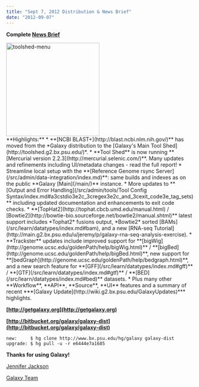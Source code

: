 ```yaml
---
title: "Sept 7, 2012 Distribution & News Brief"
date: "2012-09-07"
---
```

**Complete [News Brief](/src/archive/dev-news-briefs/2012-09-07/index.md)**
<div class='right'><a href='/src/archive/dev-news-briefs/2012-09-07/index.md'><img src="/src/images/news-graphics/2012_09_07_toolshed-menu.png" alt="toolshed-menu" width="250px" /></a></div>
**Highlights:**
* **[NCBI BLAST+](http://blast.ncbi.nlm.nih.gov/)** has moved from the *Galaxy distribution to the [Galaxy's Main Tool Shed](http://toolshed.g2.bx.psu.edu/)*.
* **Tool Shed** is now running **[Mercurial version 2.2.3](http://mercurial.selenic.com/)**. Many updates and refinements including UI/metadata changes - read the full report!
* Streamline local setup with the **[Reference Genome rsync Server](/src/admin/data-integration/index.md)**: same builds and indexes as on the public **Galaxy [Main](/main/)** instance.
* More updates to **[Output and Error Handling](/src/admin/tools/Tool Config Syntax/index.md#a3cstdio3e2c_3cregex3e2c_and_3cexit_code3e_tag_sets)** including updated documentation and enhancements to exit code checks.
* **[TopHat2](http://tophat.cbcb.umd.edu/manual.html) / [Bowtie2](http://bowtie-bio.sourceforge.net/bowtie2/manual.shtml)** latest support includes *Tophat2* fusions output, *Bowtie2* sorted [BAMs](/src/learn/datatypes/index.md#bam), and a new [RNA-seq Tutorial](http://main.g2.bx.psu.edu/u/jeremy/p/galaxy-rna-seq-analysis-exercise).
* **Trackster** updates include improved support for **[bigWig](http://genome.ucsc.edu/goldenPath/help/bigWig.html)** / **[bigBed](http://genome.ucsc.edu/goldenPath/help/bigBed.html)**, new support for **[bedGraph](http://genome.ucsc.edu/goldenPath/help/bedgraph.html)**, and a new search feature for **[GFF](/src/learn/datatypes/index.md#gff)** / **[GTF](/src/learn/datatypes/index.md#gtf)** / **[BED](/src/learn/datatypes/index.md#bed)** datasets.
* Plus many other **Workflow**, **API**, **Source**, **UI** features and a summary of recent ***[Galaxy Update](http://wiki.g2.bx.psu.edu/GalaxyUpdates)*** highlights.

**[http://getgalaxy.org](http://getgalaxy.org)**

**[http://bitbucket.org/galaxy/galaxy-dist](http://bitbucket.org/galaxy/galaxy-dist)**
```
new:     $ hg clone http://www.bx.psu.edu/hg/galaxy galaxy-dist
upgrade: $ hg pull -u -r e6444e7a1685
```


**Thanks for using Galaxy!**

[Jennifer Jackson](/people/jennifer-jackson/)

[Galaxy Team](/galaxy-team/)
